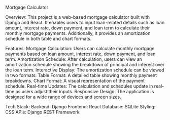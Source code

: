 Mortgage Calculator

Overview:
This project is a web-based mortgage calculator built with Django and React. It enables users to input loan-related details such as loan amount, interest rate, down payment, and loan term to calculate their monthly mortgage payments. Additionally, it provides an amortization schedule in both table and chart formats.

Features:
Mortgage Calculation: Users can calculate monthly mortgage payments based on loan amount, interest rate, down payment, and loan term.
Amortization Schedule: After calculation, users can view an amortization schedule showing the breakdown of principal and interest over the loan term.
Interactive Display: The amortization schedule can be viewed in two formats:
Table Format: A detailed table showing monthly payment breakdowns.
Chart Format: A visual representation of the payment schedule.
Real-time Updates: The calculation and schedules update in real-time as users adjust their inputs.
Responsive Design: The application is designed for a wide range of devices and screen sizes.

Tech Stack:
Backend: Django
Frontend: React
Database: SQLite
Styling: CSS
APIs: Django REST Framework
